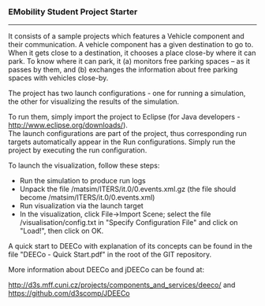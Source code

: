 ### EMobility Student Project Starter 
---
It consists of a sample projects which features a Vehicle component and their communication. A vehicle component 
has a given destination to go to. When it gets close to a destination, it chooses a place close-by where it can park. 
To know where it can park, it (a) monitors free parking spaces – as it passes by them, and (b) exchanges the information 
about free parking spaces with vehicles close-by.

The project has two launch configurations - one for running a simulation, the other for visualizing the results of the simulation.

To run them, simply import the project to Eclipse (for Java developers - http://www.eclipse.org/downloads/).  
The launch configurations are part of the project, thus corresponding run targets automatically appear in the Run configurations. Simply run the project by executing the run configuration.

To launch the visualization, follow these steps:
- Run the simulation to produce run logs
- Unpack the file <project>/matsim/ITERS/it.0/0.events.xml.gz (the file should become <project>/matsim/ITERS/it.0/0.events.xml)
- Run visualization via the launch target
- In the visualization, click File->Import Scene; select the file <project>/visualisation/config.txt in "Specify Configuration File" and click on "Load!", then click on OK.

A quick start to DEECo with explanation of its concepts can be found in the file "DEECo - Quick Start.pdf" in the root of the GIT repository.

More information about DEECo and jDEECo can be found at:

http://d3s.mff.cuni.cz/projects/components_and_services/deeco/
and
https://github.com/d3scomp/JDEECo
